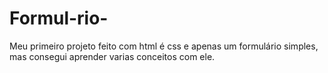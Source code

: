# Formul-rio-
Meu primeiro projeto feito com html é css e apenas um formulário simples, mas consegui aprender varias conceitos com ele.
